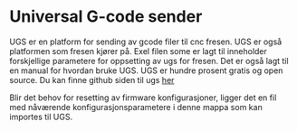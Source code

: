# Universal G-code sender 

UGS er en platform for sending av gcode filer til cnc fresen. UGS er også platformen som fresen kjører på. Exel filen some er lagt til inneholder forskjellige parametere for oppsetting av ugs for fresen. Det er også lagt til en manual for hvordan bruke UGS. UGS er hundre prosent gratis og open source. Du kan finne github siden til ugs [her](https://winder.github.io/ugs_website/)

Blir det behov for resetting av firmware konfigurasjoner, ligger det en fil med nåværende konfigurasjonsparametere i denne mappa som kan importes til UGS.
